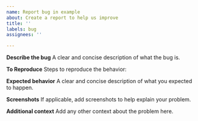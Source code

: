 ```yaml
---
name: Report bug in example
about: Create a report to help us improve
title: ''
labels: bug
assignees: ''

---
```


<!---
This issue tracker is for reporting bugs in the published examples.

Please DO NOT USE THIS ISSUE TRACKER FOR OTHER ISSUES.
Instead, open issues at http://github.com/IBMI/ibmi-oss-issues
for issues not related to the examples in this repo
-->




**Describe the bug**
A clear and concise description of what the bug is.

**To Reproduce**
Steps to reproduce the behavior:

**Expected behavior**
A clear and concise description of what you expected to happen.

**Screenshots**
If applicable, add screenshots to help explain your problem.

**Additional context**
Add any other context about the problem here.
